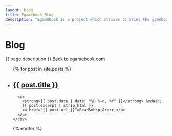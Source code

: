 ```yaml
---
layout: blog
title: Egamebook Blog
description: "Egamebook is a project which strives to bring the gamebook (aka Choose-Your-Own-Adventure) experience to the ‘new media’ platforms (mobile, tablet, web, ...) and to the 21st century. This blog maps its journey from idea to reality."
---
```


<h1 class="blog-title">Blog</h1>

<p>{{ page.description }} <a href="{{ site.url }}">Back to egamebook.com</a></p>

<div class="blogpost-listing">
<ul>
{% for post in site.posts %}
<li>
    <div class="blogpost-record">
      <a href="{{ post.url }}">
        <h2>{{ post.title }}</h2>
      </a>
      
      <p>
        <strong>{{ post.date | date: "%B %-d, %Y" }}</strong> &mdash;
        {{ post.excerpt | strip_html }}
        <a href="{{ post.url }}">Read&nbsp;&rarr;</a>
      </p>
    </div>
</li>
{% endfor %}
</ul>
</div>
